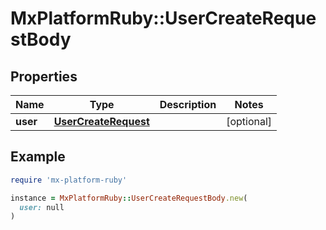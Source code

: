# MxPlatformRuby::UserCreateRequestBody

## Properties

| Name | Type | Description | Notes |
| ---- | ---- | ----------- | ----- |
| **user** | [**UserCreateRequest**](UserCreateRequest.md) |  | [optional] |

## Example

```ruby
require 'mx-platform-ruby'

instance = MxPlatformRuby::UserCreateRequestBody.new(
  user: null
)
```

